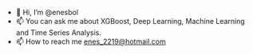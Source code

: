 - 👋 Hi, I’m @enesbol
- 📫 You can ask me about XGBoost, Deep Learning, Machine Learning and Time Series Analysis.
- 📫 How to reach me  enes_2219@hotmail.com

<!---
enesbol/enesbol is a ✨ special ✨ repository because its `README.md` (this file) appears on your GitHub profile.
You can click the Preview link to take a look at your changes.
--->
